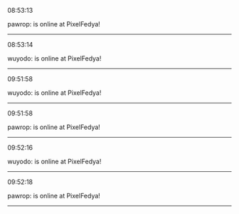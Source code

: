 08:53:13

pawrop: is online at PixelFedya!

---

08:53:14

wuyodo: is online at PixelFedya!

---

09:51:58

wuyodo: is online at PixelFedya!

---

09:51:58

pawrop: is online at PixelFedya!

---

09:52:16

wuyodo: is online at PixelFedya!

---

09:52:18

pawrop: is online at PixelFedya!

---

